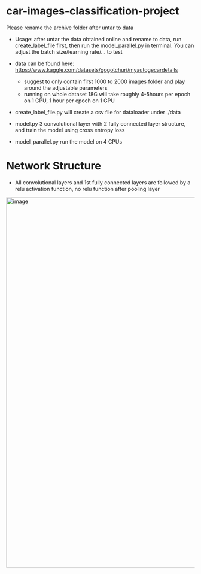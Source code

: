 # car-images-classification-project

Please rename the archive folder after untar to data

- Usage:
  after untar the data obtained online and rename to data, run create_label_file first, then run the model_parallel.py in terminal. You can adjust the batch size/learning rate/... to test

- data can be found here: https://www.kaggle.com/datasets/gogotchuri/myautogecardetails
  - suggest to only contain first 1000 to 2000 images folder and play around the adjustable parameters
  - running on whole dataset 18G will take roughly 4-5hours per epoch on 1 CPU, 1 hour per epoch on 1 GPU
- create_label_file.py will create a csv file for dataloader under ./data
- model.py 3 convolutional layer with 2 fully connected layer structure, and train the model using cross entropy loss
- model_parallel.py run the model on 4 CPUs


# Network Structure
-  All convolutional layers and 1st fully connected layers are followed by a relu activation function, no relu function after pooling layer
<img width="991" alt="image" src="https://github.com/ryf0810/car-images-classification-project/assets/106381479/8cbbc174-32ae-4db7-b94c-5a7ee13bff60">
